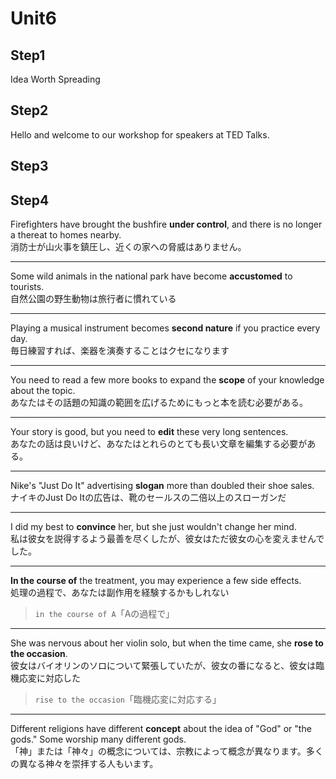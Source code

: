 # Unit6

## Step1

Idea Worth Spreading

## Step2

Hello and welcome to our workshop for speakers at TED Talks.  

## Step3

## Step4

Firefighters have brought the bushfire **under control**, and there is no longer a thereat to homes nearby.  
消防士が山火事を鎮圧し、近くの家への脅威はありません。

---

Some wild animals in the national park have become **accustomed** to tourists.  
自然公園の野生動物は旅行者に慣れている

---

Playing a musical instrument becomes **second nature** if you practice every day.  
毎日練習すれば、楽器を演奏することはクセになります

---

You need to read a few more books to expand the **scope** of your knowledge about the topic.  
あなたはその話題の知識の範囲を広げるためにもっと本を読む必要がある。

---

Your story is good, but you need to **edit** these very long sentences.  
あなたの話は良いけど、あなたはとれらのとても長い文章を編集する必要がある。

---

Nike's "Just Do It" advertising **slogan** more than doubled their shoe sales.  
ナイキのJust Do Itの広告は、靴のセールスの二倍以上のスローガンだ

---

I did my best to **convince** her, but she just wouldn't change her mind.  
私は彼女を説得するよう最善を尽くしたが、彼女はただ彼女の心を変えませんでした。

---

**In the course of** the treatment, you may experience a few side effects.  
処理の過程で、あなたは副作用を経験するかもしれない

> `in the course of A`「Aの過程で」
---

She was nervous about her violin solo, but when the time came, she **rose to the occasion**.  
彼女はバイオリンのソロについて緊張していたが、彼女の番になると、彼女は臨機応変に対応した

> `rise to the occasion`「臨機応変に対応する」

---

Different religions have different **concept** about the idea of "God" or "the gods." Some worship many different gods.  
「神」または「神々」の概念については、宗教によって概念が異なります。多くの異なる神々を崇拝する人もいます。
